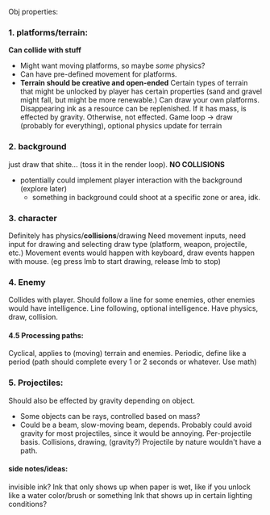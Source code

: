 Obj properties:

### 1. platforms/terrain:
**Can collide with stuff**
- Might want moving platforms, so maybe *some* physics?
- Can have pre-defined movement for platforms.
- **Terrain should be creative and open-ended**
Certain types of terrain that might be unlocked by player has certain properties (sand and gravel might fall, but might be more renewable.)
Can draw your own platforms. Disappearing ink as a resource can be replenished. 
If it has mass, is effected by gravity. Otherwise, not effected. 
Game loop -> draw (probably for everything), optional physics update for terrain

### 2. background
just draw that shite... (toss it in the render loop).
**NO COLLISIONS**
- potentially could implement player interaction with the background (explore later)
  - something in background could shoot at a specific zone or area, idk.

### 3. character
Definitely has physics/**collisions**/drawing
Need movement inputs, need input for drawing and selecting draw type (platform, weapon, projectile, etc.)
Movement events would happen with keyboard, draw events happen with mouse. (eg press lmb to start drawing, release lmb to stop)

### 4. Enemy
Collides with player.
Should follow a line for some enemies, other enemies would have intelligence.
Line following, optional intelligence. 
Have physics, draw, collision.

#### 4.5 Processing paths:
Cyclical, applies to (moving) terrain and enemies.
Periodic, define like a period (path should complete every 1 or 2 seconds or whatever. Use math)

### 5. Projectiles:
Should also be effected by gravity depending on object.
- Some objects can be rays, controlled based on mass?
- Could be a beam, slow-moving beam, depends.
Probably could avoid gravity for most projectiles, since it would be annoying. Per-projectile basis.
Collisions, drawing, (gravity?)
Projectile by nature wouldn't have a path. 

#### side notes/ideas:
invisible ink? 
Ink that only shows up when paper is wet, like if you unlock like a water color/brush or something
Ink that shows up in certain lighting conditions?